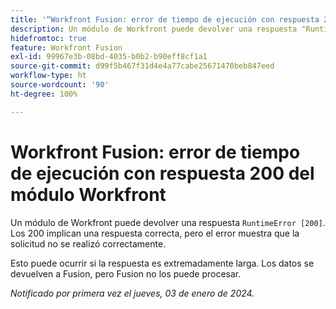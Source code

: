 ```yaml
---
title: '“Workfront Fusion: error de tiempo de ejecución con respuesta 200 del módulo Workfront”'
description: Un módulo de Workfront puede devolver una respuesta "RuntimeError [200]". Los 200 implican una respuesta correcta, pero el error muestra que la solicitud no se realizó correctamente.
hidefromtoc: true
feature: Workfront Fusion
exl-id: 99967e3b-08bd-4035-b0b2-b90eff8cf1a1
source-git-commit: d99f5b467f31d4e4a77cabe25671470beb847eed
workflow-type: ht
source-wordcount: '90'
ht-degree: 100%

---
```


# Workfront Fusion: error de tiempo de ejecución con respuesta 200 del módulo Workfront

<!--

>[!NOTE]
>
>This issue was fixed on May 9, 2024.

-->

Un módulo de Workfront puede devolver una respuesta `RuntimeError [200]`. Los 200 implican una respuesta correcta, pero el error muestra que la solicitud no se realizó correctamente.

Esto puede ocurrir si la respuesta es extremadamente larga. Los datos se devuelven a Fusion, pero Fusion no los puede procesar.

_Notificado por primera vez el jueves, 03 de enero de 2024._
